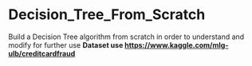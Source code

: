 # Decision_Tree_From_Scratch
Build a Decision Tree algorithm from scratch in order to understand and modify for further use 
**Dataset use  https://www.kaggle.com/mlg-ulb/creditcardfraud**

